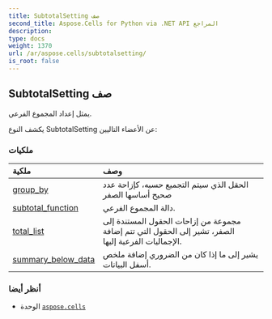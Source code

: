 ```yaml
---
title: SubtotalSetting صف
second_title: Aspose.Cells for Python via .NET API المراجع
description:
type: docs
weight: 1370
url: /ar/aspose.cells/subtotalsetting/
is_root: false
---
```

##  SubtotalSetting صف
يمثل إعداد المجموع الفرعي.



يكشف النوع SubtotalSetting عن الأعضاء التاليين:

###  ملكيات
| ملكية| وصف|
| :- | :- |
| [group_by](/cells/python-net/ar/aspose.cells/subtotalsetting/group_by) | الحقل الذي سيتم التجميع حسبه، كإزاحة عدد صحيح أساسها الصفر|
| [subtotal_function](/cells/python-net/ar/aspose.cells/subtotalsetting/subtotal_function) | دالة المجموع الفرعي.|
| [total_list](/cells/python-net/ar/aspose.cells/subtotalsetting/total_list) |مجموعة من إزاحات الحقول المستندة إلى الصفر، تشير إلى الحقول التي تتم إضافة الإجماليات الفرعية إليها.|
| [summary_below_data](/cells/python-net/ar/aspose.cells/subtotalsetting/summary_below_data) | يشير إلى ما إذا كان من الضروري إضافة ملخص أسفل البيانات.|



###  أنظر أيضا
* الوحدة [`aspose.cells`](..)
